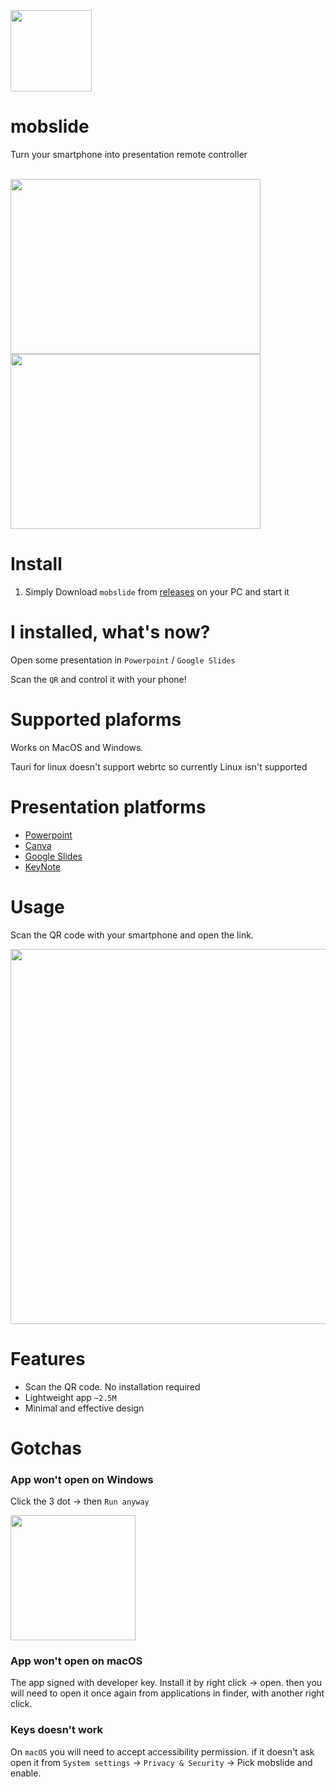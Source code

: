 <img src="https://github.com/thewh1teagle/mobslide/assets/61390950/1286d350-36e9-4c78-b2ef-800aa8f23865" width="130px" height="130px" />

# mobslide

Turn your smartphone into presentation remote controller

<br />

<img src="https://github.com/thewh1teagle/mobslide/assets/61390950/64db10d7-ca7e-45cc-a64b-71ce3fad3fb3" width="400px" height="280px" />

<img src="https://github.com/thewh1teagle/mobslide/assets/61390950/571228a3-8b4a-4270-a5de-0fd71adebf72" width="400px" height="280px" />

# Install

1. Simply Download `mobslide` from [releases](https://github.com/thewh1teagle/mobslide/releases) on your PC and start it

# I installed, what's now?

Open some presentation in `Powerpoint` / `Google Slides`

Scan the `QR` and control it with your phone!

# Supported plaforms

Works on MacOS and Windows.

Tauri for linux doesn't support webrtc so currently Linux isn't supported

# Presentation platforms

- [Powerpoint](https://www.microsoft.com/en/microsoft-365/powerpoint)
- [Canva](https://canva.com)
- [Google Slides](https://slides.google.com/)
- [KeyNote](https://www.apple.com/keynote/)

# Usage

Scan the QR code with your smartphone and open the link.

<img width=600 src="https://github.com/thewh1teagle/mobslide/assets/61390950/4ee89b20-ef0d-488c-925b-92a3b60223a3" />

# Features

- Scan the QR code. No installation required
- Lightweight app `~2.5M`
- Minimal and effective design

# Gotchas

### App won't open on Windows

Click the 3 dot -> then `Run anyway`

<img width=200 src="https://github.com/thewh1teagle/mobslide/assets/61390950/dda9faa1-7eaf-471f-97cb-ebbf56262985">


### App won't open on macOS

The app signed with developer key. Install it by right click -> open. then you will need to open it once again from applications in finder, with another right click. 

### Keys doesn't work

On `macOS` you will need to accept accessibility permission. if it doesn't ask open it from `System settings` -> `Privacy & Security` -> Pick mobslide and enable. 
